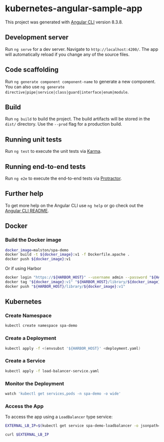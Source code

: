 # kubernetes-angular-sample-app

This project was generated with [Angular CLI](https://github.com/angular/angular-cli) version 8.3.8.

## Development server

Run `ng serve` for a dev server. Navigate to `http://localhost:4200/`. The app will automatically reload if you change any of the source files.

## Code scaffolding

Run `ng generate component component-name` to generate a new component. You can also use `ng generate directive|pipe|service|class|guard|interface|enum|module`.

## Build

Run `ng build` to build the project. The build artifacts will be stored in the `dist/` directory. Use the `--prod` flag for a production build.

## Running unit tests

Run `ng test` to execute the unit tests via [Karma](https://karma-runner.github.io).

## Running end-to-end tests

Run `ng e2e` to execute the end-to-end tests via [Protractor](http://www.protractortest.org/).

## Further help

To get more help on the Angular CLI use `ng help` or go check out the [Angular CLI README](https://github.com/angular/angular-cli/blob/master/README.md).

## Docker

### Build the Docker image

```bash
docker_image=malston/spa-demo
docker build -t ${docker_image}:v1 -f Dockerfile.apache .
docker push ${docker_image}:v1
```

Or if using Harbor

```bash
docker login "https://${HARBOR_HOST}" --username admin --password "${HARBOR_PASSWORD}"
docker tag "${docker_image}:v1" "${HARBOR_HOST}/library/${docker_image}:v1"
docker push "${HARBOR_HOST}/library/${docker_image}:v1"
```

## Kubernetes

### Create Namespace

```bash
kubectl create namespace spa-demo
```

### Create a Deployment

```bash
kubectl apply -f <(envsubst '${HARBOR_HOST}' <deployment.yaml)
```

### Create a Service

```bash
kubectl apply -f load-balancer-service.yaml
```

### Monitor the Deployment

```bash
watch 'kubectl get services,pods -n spa-demo -o wide'
```

### Access the App

To access the app using a `LoadBalancer` type service:

```bash
EXTERNAL_LB_IP=$(kubectl get service spa-demo-loadbalancer -o jsonpath='{.status.loadBalancer.ingress[0].ip}' -n spa-demo)

curl $EXTERNAL_LB_IP
```

